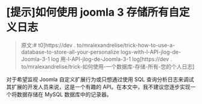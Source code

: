 # [提示]如何使用 joomla 3 存储所有自定义日志

> 原文:# t0]https://dev . to/mralexandrelise/trick-how-to-use-a-database-to-store-all-your-personalize logs-with-l-API-jlog-de-Joomla-3-1 log 用-l-API-jlog-de-Joomla-3-1 log[https://dev . to/mralexandrelise/trick-如何使用-一个数据库-存储-所有-您的个人日志]

对于希望监视 Joomla 自定义扩展行为或只想通过使用 SQL 查询分析日志来调试其扩展的开发人员来说，这是一个有趣的 API。在本文中，我不建议您逐步实现一个将数据存储在 MySQL 数据库中的记录器。
